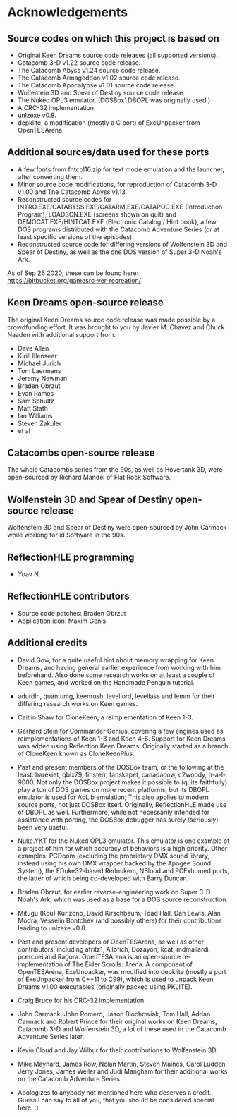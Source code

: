 # Acknowledgements

## Source codes on which this project is based on

- Original Keen Dreams source code releases (all supported versions).
- Catacomb 3-D v1.22 source code release.
- The Catacomb Abyss v1.24 source code release.
- The Catacomb Armageddon v1.02 source code release.
- The Catacomb Apocalypse v1.01 source code release.
- Wolfentein 3D and Spear of Destiny source code release.
- The Nuked OPL3 emulator. (DOSBox' DBOPL was originally used.)
- A CRC-32 implementation.
- unlzexe v0.8.
- depklite, a modification (mostly a C port) of ExeUnpacker from OpenTESArena.

## Additional sources/data used for these ports

- A few fonts from fntcol16.zip for text mode emulation and the launcher,
after converting them.
- Minor source code modifications, for reproduction of Catacomb 3-D v1.00 and
The Catacomb Abyss v1.13.
- Reconstructed source codes for INTRO.EXE/CATABYSS.EXE/CATARM.EXE/CATAPOC.EXE
(Introduction Program), LOADSCN.EXE (screens shown on quit)
and DEMOCAT.EXE/HINTCAT.EXE (Electronic Catalog / Hint book),
a few DOS programs distributed with the Catacomb Adventure
Series (or at least specific versions of the episodes).
- Reconstructed source code for differing versions of Wolfenstein 3D and
Spear of Destiny, as well as the one DOS version of Super 3-D Noah's Ark.

As of Sep 26 2020, these can be found here:
https://bitbucket.org/gamesrc-ver-recreation/

## Keen Dreams open-source release

The original Keen Dreams source code release was made possible by
a crowdfunding effort. It was brought to you by Javier M. Chavez
and Chuck Naaden with additional support from:

* Dave Allen
* Kirill Illenseer
* Michael Jurich
* Tom Laermans
* Jeremy Newman
* Braden Obrzut
* Evan Ramos
* Sam Schultz
* Matt Stath
* Ian Williams
* Steven Zakulec
* et al

## Catacombs open-source release

The whole Catacombs series from the 90s, as well as Hovertank 3D,
were open-sourced by Richard Mandel of Flat Rock Software.

## Wolfenstein 3D and Spear of Destiny open-source release

Wolfenstein 3D and Spear of Destiny were open-sourced
by John Carmack while working for id Software in the 90s.

## ReflectionHLE programming

* Yoav N.

## ReflectionHLE contributors

* Source code patches: Braden Obrzut
* Application icon: Maxim Genis

## Additional credits

* David Gow, for a quite useful hint about memory wrapping for Keen Dreams,
and having general earlier experience from working with him beforehand.
Also done some research works on at least a couple of Keen games,
and worked on the Handmade Penguin tutorial.
* adurdin, quantumg, keenrush, levellord, levellass and lemm for their
differing research works on Keen games.
* Caitlin Shaw for CloneKeen, a reimplementation of Keen 1-3.
* Gerhard Stein for Commander Genius, covering a few engines
used as reimplementations of Keen 1-3 and Keen 4-6. Support
for Keen Dreams was added using Reflection Keen Dreams.
Originally started as a branch of CloneKeen known as CloneKeenPlus.

* Past and present members of the DOSBox team, or the following at the least:
harekiet, qbix79, finsterr, fanskapet, canadacow, c2woody, h-a-l-9000.
Not only the DOSBox project makes it possible to (quite faithfully) play a ton
of DOS games on more recent platforms, but its DBOPL emulator is used for AdLib
emulation; This also applies to modern source ports, not just DOSBox itself.
Originally, ReflectionHLE made use of DBOPL as well. Furthermore,
while not necessarily intended for assistance with porting, the
DOSBox debugger has surely (seriously) been very useful.

* Nuke.YKT for the Nuked OPL3 emulator. This emulator is one example
of a project of him for which accuracy of behaviors is a high priority.
Other examples: PCDoom (excluding the proprietary DMX sound library,
instead using his own DMX wrapper backed by the Apogee Sound System),
the EDuke32-based Rednukem, NBlood and PCExhumed ports,
the latter of which being co-developed with Barry Duncan.

* Braden Obrzut, for earlier reverse-engineering work on Super 3-D Noah's Ark,
which was used as a base for a DOS source reconstruction.

* Mitugu (Kou) Kurizono, David Kirschbaum, Toad Hall, Dan Lewis, Alan Modra,
Vesselin Bontchev (and possibly others) for their contributions leading to
unlzexe v0.8.

* Past and present developers of OpenTESArena, as well as other contributors,
including afritz1, Allofich, Dozayon, kcat, mdmallardi, pcercuei and Ragora.
OpenTESArena is an open-source re-implementation of The Elder Scrolls: Arena.
A component of OpenTESArena, ExeUnpacker, was modified into depklite
(mostly a port of ExeUnpacker from C++11 to C99), which is used to
unpack Keen Dreams v1.00 executables (originally packed using PKLITE).

* Craig Bruce for his CRC-32 implementation.

* John Carmack, John Romero, Jason Blochowiak, Tom Hall, Adrian Carmack and
Robert Prince for their original works on Keen Dreams, Catacomb 3-D and
Wolfenstein 3D, a lot of these used in the Catacomb Adventure Series later.
* Kevin Cloud and Jay Wilbur for their contributions to Wolfenstein 3D.
* Mike Maynard, James Row, Nolan Martin, Steven Maines, Carol Ludden,
Jerry Jones, James Weiler and Judi Mangham for their additional works
on the Catacomb Adventure Series.

* Apologizes to anybody not mentioned here who deserves a credit. Guess I can
say to all of you, that you should be considered special here. :)

